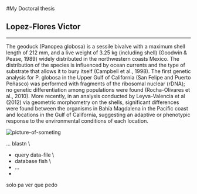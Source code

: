 #My Doctoral thesis

## Lopez-Flores Victor

---
The geoduck (Panopea globosa) is a sessile bivalve with a maximum shell length of 212 mm, and a live weight of 3.25 kg (including shell) (Goodwin & Pease, 1989) widely distributed in the northwestern coasts Mexico. The distribution of the species is influenced by ocean currents and the type of substrate that allows it to bury itself (Campbell et al., 1998). The first genetic analysis for P. globosa in the Upper Gulf of California (San Felipe and Puerto Peñasco) was performed with fragments of the ribosomal nuclear (rDNA); no genetic differentiation among populations were found (Rocha-Olivares et al., 2010). More recently, in an analysis conducted by Leyva-Valencia et al (2012) via geometric morphometry on the shells, significant differences were found between the organisms in Bahía Magdalena in the Pacific coast and locations in the Gulf of California, suggesting an adaptive or phenotypic response to the environmental conditions of each location.

![picture-of-someting](http://www.seriouseats.com/images/2015/05/05062105-tomky-geoduck-adult.jpg
)

...
blastn \
- query data-file \
- database fish \
- ...
- 


solo pa ver que pedo




